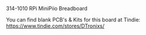 314-1010 RPi MiniPiio Breadboard

You can find blank PCB's & Kits for this board at Tindie:
https://www.tindie.com/stores/DTronixs/